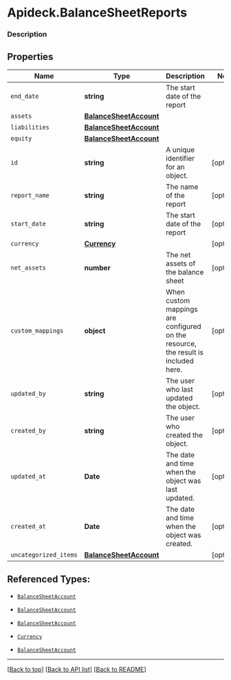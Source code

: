 # Apideck.BalanceSheetReports

### Description

## Properties
Name | Type | Description | Notes
------------ | ------------- | ------------- | -------------
`end_date` | **string** | The start date of the report | 
`assets` | [**BalanceSheetAccount**](BalanceSheetAccount.md) |  | 
`liabilities` | [**BalanceSheetAccount**](BalanceSheetAccount.md) |  | 
`equity` | [**BalanceSheetAccount**](BalanceSheetAccount.md) |  | 
`id` | **string** | A unique identifier for an object. | [optional] 
`report_name` | **string** | The name of the report | [optional] 
`start_date` | **string** | The start date of the report | [optional] 
`currency` | [**Currency**](Currency.md) |  | [optional] 
`net_assets` | **number** | The net assets of the balance sheet | [optional] 
`custom_mappings` | **object** | When custom mappings are configured on the resource, the result is included here. | [optional] 
`updated_by` | **string** | The user who last updated the object. | [optional] 
`created_by` | **string** | The user who created the object. | [optional] 
`updated_at` | **Date** | The date and time when the object was last updated. | [optional] 
`created_at` | **Date** | The date and time when the object was created. | [optional] 
`uncategorized_items` | [**BalanceSheetAccount**](BalanceSheetAccount.md) |  | [optional] 





## Referenced Types:

* [`BalanceSheetAccount`](BalanceSheetAccount.md)
* [`BalanceSheetAccount`](BalanceSheetAccount.md)
* [`BalanceSheetAccount`](BalanceSheetAccount.md)



* [`Currency`](Currency.md)






* [`BalanceSheetAccount`](BalanceSheetAccount.md)

---

[[Back to top]](#) [[Back to API list]](../../../../README.md#documentation-for-api-endpoints) [[Back to README]](../../../../README.md)


